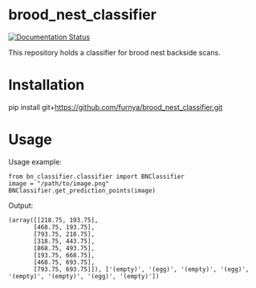 # brood_nest_classifier

[![Documentation Status](https://readthedocs.org/projects/bn-classifier/badge/?version=latest)](http://bn-classifier.readthedocs.io/en/latest/?badge=latest)

This repository holds a classifier for brood nest backside scans.

Installation
================
pip install git+https://github.com/furnya/brood_nest_classifier.git


Usage
================

Usage example:
```
from bn_classifier.classifier import BNClassifier
image = "/path/to/image.png"
BNClassifier.get_prediction_points(image)
```

Output:
```
(array([[218.75, 193.75],
       [468.75, 193.75],
       [793.75, 218.75],
       [318.75, 443.75],
       [868.75, 493.75],
       [193.75, 668.75],
       [468.75, 693.75],
       [793.75, 693.75]]), ['(empty)', '(egg)', '(empty)', '(egg)', '(empty)', '(empty)', '(egg)', '(empty)'])
```